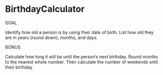 # BirthdayCalculator

GOAL

Identify how old a person is by using their date of
birth. List how old they are in years (round down),
months, and days.

BONUS

Calculate how long it will be until the person’s next
birthday. Round months to the nearest whole
number. Then calculate the number of weekends
until their birthday
